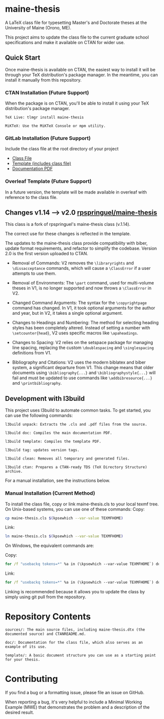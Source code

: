 # maine-thesis

A LaTeX class file for typesetting Master's and Doctorate theses at the University of Maine (Orono, ME).

This project aims to update the class file to the current graduate school specifications and make it available on CTAN
for wider use.

## Quick Start

Once maine-thesis is available on CTAN, the easiest way to install it will be through your TeX distribution's package
manager. In the meantime, you can install it manually from this repository.

### CTAN Installation (Future Support)

When the package is on CTAN, you'll be able to install it using your TeX distribution's package manager.

    TeX Live: tlmgr install maine-thesis

    MiKTeX: Use the MiKTeX Console or mpm utility.

### GitLab Installation (Future Support)

Include the class file at the root directory of your project

- [Class File](https://gitlab.com/<your-group>/<your-project>/-/packages/generic/maine-thesis/latest/maine-thesis.cls)
- [Template (includes class file)](https://gitlab.com/<your-group>/<your-project>/-/packages/generic/maine-thesis/latest/maine-thesis-template.zip)
- [Documentation PDF](https://gitlab.com/<your-group>/<your-project>/-/packages/generic/maine-thesis/latest/maine-thesis.pdf)

### Overleaf Template (Future Support)

In a future version, the template will be made available in overleaf with reference to the class file.

## Changes v1.14 --> v2.0 [rpspringuel/maine-thesis](https://github.com/rpspringuel/maine-thesis/blob/master/maine-thesis.cls)

This class is a fork of rpspringuel's maine-thesis class (v.1.14).

The correct use for these changes is reflected in the template.

The updates to the maine-thesis class provide compatibility with biber, update format requirements, and refactor to
simplify the codebase. Version 2.0 is the first version uploaded to CTAN.

- Removal of Commands: V2 removes the `\libraryrights` and `\dissacceptance` commands, which will cause a `\ClassError`
  if a user attempts to use them.

- Removal of Environments: The `\part` command, used for multi-volume theses in V1, is no longer supported and now
  throws a `\ClassError` in V2.

- Changed Command Arguments: The syntax for the `\copyrightpage` command has changed. In V1, it took optional arguments
  for the author and year, but in V2, it takes a single optional argument.

- Changes to Headings and Numbering: The method for selecting heading styles has been completely altered. Instead of
  setting a number with `\setcounter{head}`, V2 uses specific macros like `\apaheadings`.

- Changes to Spacing: V2 relies on the setspace package for managing line spacing, replacing the custom `\doublespacing`
  and `\singlespacing` definitions from V1.

- Bibliography and Citations: V2 uses the modern biblatex and biber system, a significant departure from V1. This change
  means that older documents using `\bibliography{...}` and `\bibliographystyle{...}` will fail and must be updated to
  use commands like `\addbibresource{...}` and `\printbibliography`.

## Development with l3build

This project uses l3build to automate common tasks. To get started, you can use the following commands:

    l3build unpack: Extracts the .cls and .pdf files from the source.

    l3build doc: Compiles the main documentation PDF.

    l3build template: Compiles the template PDF.

    l3build tag: updates version tags.

    l3build clean: Removes all temporary and generated files.

    l3build ctan: Prepares a CTAN-ready TDS (TeX Directory Structure) archive.

For a manual installation, see the instructions below.

### Manual Installation (Current Method)

To install the class file, copy or link maine-thesis.cls to your local texmf tree. On Unix-based systems, you can use
one of these commands:
Copy:

```bash
cp maine-thesis.cls $(kpsewhich --var-value TEXMFHOME)
```

Link:

```bash
ln maine-thesis.cls $(kpsewhich --var-value TEXMFHOME)
```

On Windows, the equivalent commands are:

Copy:

```cmd
for /f "usebackq tokens=*" %a in (\kpsewhich --var-value TEXMFHOME`) do copy maine-thesis.cls %a`
```

Link:

```cmd
for /f "usebackq tokens=*" %a in (\kpsewhich --var-value TEXMFHOME`) do mklink %a maine-thesis.cls`
```

Linking is recommended because it allows you to update the class by simply using git pull from the repository.

# Repository Contents

    sources/: The main source files, including maine-thesis.dtx (the documented source) and CTANREADME.md.

    doc/: Documentation for the class file, which also serves as an example of its use.

    template/: A basic document structure you can use as a starting point for your thesis.

# Contributing

If you find a bug or a formatting issue, please file an issue on GitHub.

When reporting a bug, it's very helpful to include a Minimal Working Example (MWE) that demonstrates the problem and a
description of the desired result.